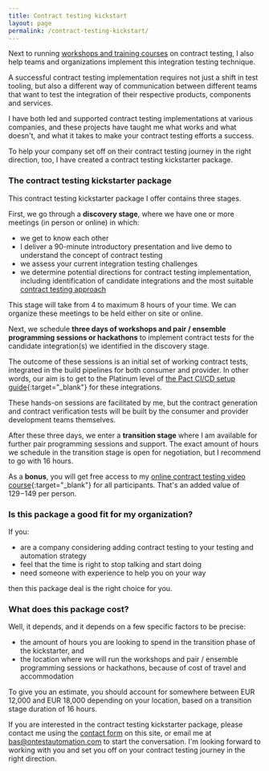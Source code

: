 ```yaml
---
title: Contract testing kickstart
layout: page
permalink: /contract-testing-kickstart/
---
```

Next to running [workshops and training courses](/training/contract-testing/) on contract testing, I also help teams and organizations implement this integration testing technique.

A successful contract testing implementation requires not just a shift in test tooling, but also a different way of communication between different teams that want to test the integration of their respective products, components and services.

I have both led and supported contract testing implementations at various companies, and these projects have taught me what works and what doesn't, and what it takes to make your contract testing efforts a success.

To help your company set off on their contract testing journey in the right direction, too, I have created a contract testing kickstarter package.

### The contract testing kickstarter package

This contract testing kickstarter package I offer contains three stages.

First, we go through a **discovery stage**, where we have one or more meetings (in person or online) in which:

* we get to know each other
* I deliver a 90-minute introductory presentation and live demo to understand the concept of contract testing
* we assess your current integration testing challenges
* we determine potential directions for contract testing implementation, including identification of candidate integrations and the most suitable [contract testing approach](/approaches-to-contract-testing/)

This stage will take from 4 to maximum 8 hours of your time. We can organize these meetings to be held either on site or online.

Next, we schedule **three days of workshops and pair / ensemble programming sessions or hackathons** to implement contract tests for the candidate integration(s) we identified in the discovery stage.

The outcome of these sessions is an initial set of working contract tests, integrated in the build pipelines for both consumer and provider. In other words, our aim is to get to the Platinum level of [the Pact CI/CD setup guide](https://docs.pact.io/pact_nirvana){:target="_blank"} for these integrations. 

These hands-on sessions are facilitated by me, but the contract generation and contract verification tests will be built by the consumer and provider development teams themselves.

After these three days, we enter a **transition stage** where I am available for further pair programming sessions and support. The exact amount of hours we schedule in the transition stage is open for negotiation, but I recommend to go with 16 hours.

As a **bonus**, you will get free access to my [online contract testing video course](https://ontestautomation.teachable.com/p/practical-contract-testing-with-pact){:target="_blank"} for all participants. That's an added value of $129-$149 per person.

### Is this package a good fit for my organization?

If you:

* are a company considering adding contract testing to your testing and automation strategy
* feel that the time is right to stop talking and start doing
* need someone with experience to help you on your way

then this package deal is the right choice for you.

### What does this package cost?

Well, it depends, and it depends on a few specific factors to be precise:

* the amount of hours you are looking to spend in the transition phase of the kickstarter, and
* the location where we will run the workshops and pair / ensemble programming sessions or hackathons, because of cost of travel and accommodation

To give you an estimate, you should account for somewhere between EUR 12,000 and EUR 18,000 depending on your location, based on a transition stage duration of 16 hours. 

If you are interested in the contract testing kickstarter package, please contact me using the [contact form](/contact/) on this site, or email me at bas@ontestautomation.com to start the conversation. I'm looking forward to working with you and set you off on your contract testing journey in the right direction.
